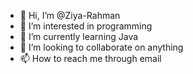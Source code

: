 - 👋 Hi, I’m @Ziya-Rahman
- 👀 I’m interested in programming
- 🌱 I’m currently learning Java
- 💞️ I’m looking to collaborate on anything
- 📫 How to reach me through email

<!---
Ziya-Rahman/Ziya-Rahman is a ✨ special ✨ repository because its `README.md` (this file) appears on your GitHub profile.
You can click the Preview link to take a look at your changes.
--->
